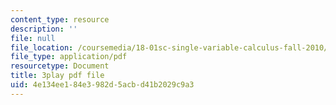 ```yaml
---
content_type: resource
description: ''
file: null
file_location: /coursemedia/18-01sc-single-variable-calculus-fall-2010/4e134ee184e3982d5acbd41b2029c9a3_hjZhPczMkL4.pdf
file_type: application/pdf
resourcetype: Document
title: 3play pdf file
uid: 4e134ee1-84e3-982d-5acb-d41b2029c9a3
---
```

